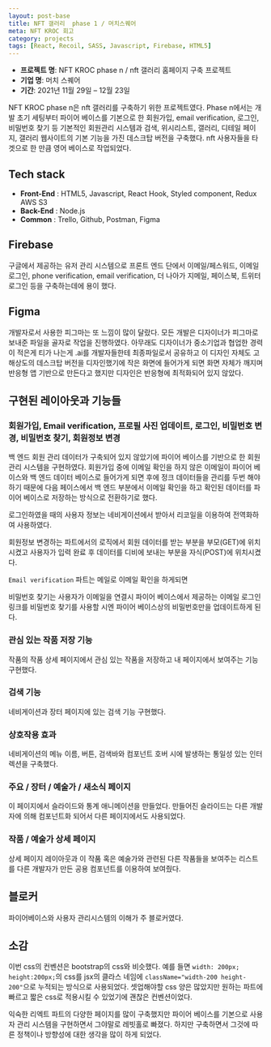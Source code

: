 ```yaml
---
layout: post-base
title: NFT 갤러리  phase 1 / 머치스퀘어
meta: NFT KROC 회고
category: projects
tags: [React, Recoil, SASS, Javascript, Firebase, HTML5]
---
```


- **프로젝트 명**: NFT KROC phase n / nft 갤러리 홈페이지 구축 프로젝트
- **기업 명**: 머치 스퀘어
- **기간**: 2021년 11월 29일 – 12월 23일

NFT KROC phase n은 nft 갤러리를 구축하기 위한 프로젝트였다. Phase n에서는 개발 초기 세팅부터 파이어 베이스를 기본으로 한 회원가입, email verification, 로그인, 비밀번호 찾기 등 기본적인 회원관리 시스템과 검색, 위시리스트, 갤러리, 디테일 페이지, 갤러리 웹사이트의 기본 기능을 가진 데스크탑 버전을 구축했다. nft 사용자들을 타겟으로 한 만큼 영어 베이스로 작업되었다.

## Tech stack

- **Front-End** : HTML5, Javascript, React Hook, Styled component, Redux AWS S3
- **Back-End** : Node.js
- **Common** : Trello, Github, Postman, Figma

## Firebase

구글에서 제공하는 유저 관리 시스템으로 프론트 엔드 단에서 이메일/페스워드, 이메일 로그인, phone verification, email verification, 더 나아가 지메일, 페이스북, 트위터 로그인 등을 구축하는데에 용이 했다.

## Figma

개발자로서 사용한 피그마는 또 느낌이 많이 달랐다. 모든 개발은 디자이너가 피그마로 보내준 파일을 골자로 작업을 진행하였다. 아무래도 디자이너가 중소기업과 협업한 경력이 적은게 티가 나는게 .ai를 개발자들한테 최종파일로서 공유하고 이 디자인 자체도 고해상도의 데스크탑 버전을 디자인했기에 작은 화면에 들어가게 되면 화면 자체가 깨지며 반응형 앱 기반으로 만든다고 했지만 디자인은 반응형에 최적화되어 있지 않았다.

## 구현된 레이아웃과 기능들

### 회원가입, Email verification, 프로필 사진 업데이트, 로그인, 비밀번호 변경, 비밀번호 찾기, 회원정보 변경

백 엔드 회원 관리 데이터가 구축되어 있지 않았기에 파이어 베이스를 기반으로 한 회원관리 시스템을 구현하였다. 회원가입 중에 이메일 확인을 하지 않은 이메일이 파이어 베이스와 백 엔드 데이터 베이스로 들어가게 되면 후에 정크 데이터들을 관리를 두번 해야하기 때문에 다음 페이스에서 백 엔드 부분에서 이메일 확인을 하고 확인된 데이터를 파이어 베이스로 저장하는 방식으로 전환하기로 했다.

로그인하였을 때의 사용자 정보는 네비게이션에서 받아서 리코일을 이용하여 전역화하여 사용하였다.

회원정보 변경하는 파트에서의 로직에서 회원 데이터를 받는 부분을 부모(GET)에 위치시켰고 사용자가 입력 완료 후 데이터를 디비에 보내는 부분을 자식(POST)에 위치시켰다.

`Email verification` 파트는 메일로 이메일 확인을 하게되면

비밀번호 찾기는 사용자가 이메일을 연결시 파이어 베이스에서 제공하는 이메일 로그인 링크를 비밀번호 찾기를 사용할 시엔 파이어 베이스상의 비밀번호만을 업데이트하게 된다.

### 관심 있는 작품 저장 기능

작품의 작품 상세 페이지에서 관심 있는 작품을 저장하고 내 페이지에서 보여주는 기능 구현했다.

### 검색 기능

네비게이션과 장터 페이지에 있는 검색 기능 구현했다.

### 상호작용 효과

네비게이션의 메뉴 이름, 버튼, 검색바와 컴포넌트 호버 시에 발생하는 통일성 있는 인터렉션을 구축했다.

### 주요 / 장터 / 예술가 / 새소식 페이지

이 페이지에서 슬라이드와 통계 애니메이션을 만들었다. 만들어진 슬라이드는 다른 개발자에 의해 컴포넌트화 되어서 다른 페이지에서도 사용되었다.

### 작품 / 예술가 상세 페이지

상세 페이지 레이아웃과 이 작품 혹은 예술가와 관련된 다른 작품들을 보여주는 리스트를 다른 개발자가 만든 공용 컴포넌트를 이용하여 보여줬다.

## 블로커

파이어베이스와 사용자 관리시스템의 이해가 주 블로커였다.

## 소감

이번 css의 컨벤션은 bootstrap의 css와 비슷했다. 예를 들면 `width: 200px; height:200px;`의 css를 jsx의 클라스 네임에 `className="width-200 height-200"`으로 누적되는 방식으로 사용되었다. 셋업해야할 css 양은 많았지만 원하는 파트에 빠르고 짧은 css로 적용시킬 수 있었기에 괜찮은 컨벤션이었다.

익숙한 리엑트 파트의 다양한 페이지를 많이 구축했지만 파이어 베이스를 기본으로 사용자 관리 시스템을 구현하면서 그야말로 레빗홀로 빠졌다. 하지만 구축하면서 그것에 따른 정책이나 방향성에 대한 생각을 많이 하게 되었다.
